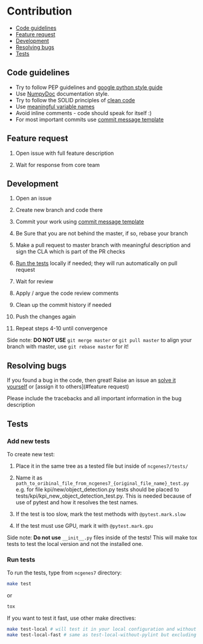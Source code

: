 Contribution
============

- [Code guidelines](#code-guidelines)
- [Feature request](#feature-request)
- [Development](#development)
- [Resolving bugs](#resolving-bugs)
- [Tests](#tests)

[tox.ini]: ./tox.ini

[google python style guide]: https://github.com/google/styleguide/blob/gh-pages/pyguide.md

[NumpyDoc]: https://numpydoc.readthedocs.io/en/latest/

[clean code]: https://medium.com/mindorks/how-to-write-clean-code-lessons-learnt-from-the-clean-code-robert-c-martin-9ffc7aef870c

[meaningful variable names]: https://medium.com/coding-skills/clean-code-101-meaningful-names-and-functions-bf450456d90c

[commit message template]: .gitmessage_template

## Code guidelines <a name="code-guidelines"></a>

* Try to follow PEP guidelines and [google python style guide]
* Use [NumpyDoc] documentation style.
* Try to follow the SOLID principles of [clean code]
* Use [meaningful variable names]
* Avoid inline comments - code should speak for itself :)
* For most important commits use [commit message template]

## Feature request <a name="feature-request"></a>

1. Open issue with full feature description

2. Wait for response from core team

## Development <a name="development"></a>

1. Open an issue

2. Create new branch and code there

3. Commit your work using [commit message template]

4. Be Sure that you are not behind the master, if so, rebase your branch

5. Make a pull request to master branch with meaningful description and
sign the CLA which is part of the PR checks 

6. [Run the tests](#run-tests) locally if needed; they will run automatically
on pull request

7. Wait for review

8. Apply / argue the code review comments

9. Clean up the commit history if needed

10. Push the changes again

11. Repeat steps 4-10 until convergence

Side note: **DO NOT USE** `git merge master` or `git pull master` to align your
branch with master, use `git rebase master` for it!

## Resolving bugs <a name="resolving-bugs"></a>

If you found a bug in the code, then great! Raise an issue an
[solve it yourself](#development) or
[assign it to others](#feature request) 

Please include the tracebacks and all important information in the bug
description

## Tests <a name="tests"></a>

### Add new tests

To create new test:

1. Place it in the same tree as a tested file but inside of `ncgenes7/tests/`

2. Name it as `path_to_oribinal_file_from_ncgenes7_{original_file_name}_test.py`
e.g. for file kpi/new/object_detection.py tests should be placed to
tests/kpi/kpi_new_object_detection_test.py. This is needed because of use of
pytest and how it resolves the test names.

3. If the test is too slow, mark the test methods with `@pytest.mark.slow`

4. If the test must use GPU, mark it with `@pytest.mark.gpu`

Side note: **Do not use** `__init__.py` files inside of the tests! This will
make tox tests to test the local version and not the installed one.

### Run tests <a name="run-tests"></a>

To run the tests, type from `ncgenes7` directory:

```bash
make test
```

or

```bash
tox
```

If you want to test it fast, use other make directives:

```bash
make test-local # will test it in your local configuration and without tox
make test-local-fast # same as test-local-without-pylint but excluding slow tests
```

